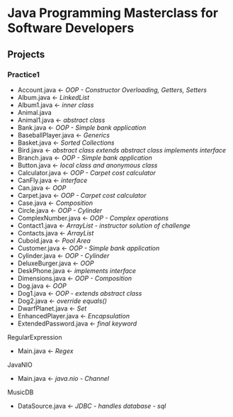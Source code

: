 # Java Programming Masterclass for Software Developers
## Projects 

### Practice1
- Account.java ← *OOP - Constructor Overloading, Getters, Setters*
- Album.java ← *LinkedList*
- Album1.java ← *inner class*
- Animal.java
- Animal1.java ← *abstract class*
- Bank.java ← *OOP - Simple bank application*
- BaseballPlayer.java ← *Generics*
- Basket.java ← *Sorted Collections*
- Bird.java ← *abstract class extends abstract class implements interface*
- Branch.java ← *OOP - Simple bank application*
- Button.java ← *local class and anonymous class*
- Calculator.java ← *OOP - Carpet cost calculator*
- CanFly.java ← *interface*
- Can.java ← *OOP*
- Carpet.java ← *OOP - Carpet cost calculator*
- Case.java ← *Composition*
- Circle.java ← *OOP - Cylinder*
- ComplexNumber.java ← *OOP - Complex operations*
- Contact1.java ← *ArrayList - instructor solution of challenge*
- Contacts.java ← *ArrayList*
- Cuboid.java ← *Pool Area*
- Customer.java ← *OOP - Simple bank application*
- Cylinder.java ← *OOP - Cylinder*
- DeluxeBurger.java ← *OOP*
- DeskPhone.java ← *implements interface*
- Dimensions.java ← *OOP - Composition*
- Dog.java ← *OOP*
- Dog1.java ← *OOP - extends abstract class*
- Dog2.java ← *override equals()*
- DwarfPlanet.java ← *Set*
- EnhancedPlayer.java ← *Encapsulation*
- ExtendedPassword.java ← *final keyword*

RegularExpression
- Main.java ← *Regex*

JavaNIO
- Main.java ← *java.nio - Channel*

MusicDB
- DataSource.java ← *JDBC - handles database - sql*

